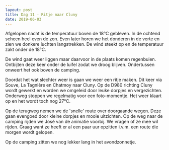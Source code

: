 ```yaml
---
layout: post
title: Dag 11 - Ritje naar Cluny
date: 2019-06-03
---
```

Afgelopen nacht is de temperatuur boven de 18°C gebleven. In de ochtend scheen heel even de zon. Even later horen we het donderen in de verte en zien we donkere luchten langstrekken. De wind steekt op en de temperatuur zakt onder de 18°C.  

De wind gaat weer liggen maar daarvoor in de plaats komen regenbuien. Ontbijten deze keer onder de luifel zodat we droog blijven. Ondertussen onweert het ook boven de camping.  

Doordat het wat slechter weer is gaan we weer een ritje maken. Dit keer via 
Souve, La Tagnière en Chatmoy naar Cluny. Op de D980 richting Cluny wordt gewerkt en worden we omgeleid door leuke dorpjes en vergezichten. Onderweg stoppen we regelmatig voor een foto-momentje. Het weer klaart op en het wordt toch nog 27°C.  

Op de terugweg nemen we de 'snelle' route over doorgaande wegen. Deze gaan evengoed door kleine dorpjes en mooie uitzichten. Op de weg naar de camping rijden we José van de animatie voorbij. We vragen of ze mee wil rijden. Graag want ze heeft er al een paar uur opzitten i.v.m. een route die morgen wordt gelopen.  

Op de camping zitten we nog lekker lang in het avondzonnetje.


